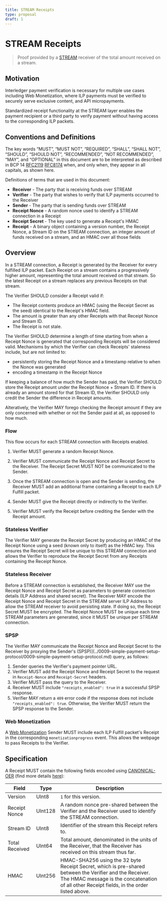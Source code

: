 ```yaml
---
title: STREAM Receipts
type: proposal
draft: 1
---
```


# STREAM Receipts
> Proof provided by a [STREAM](../0029-stream/0029-stream.md) receiver of the total amount received on a stream.

## Motivation

Interledger payment verification is necessary for multiple use cases including Web Monetization, where ILP payments must be verified to securely serve exclusive content, and API micropayments.

Standardized receipt functionality at the STREAM layer enables the payment recipient or a third party to verify payment without having access to the corresponding ILP packets.

## Conventions and Definitions

The key words “MUST”, “MUST NOT”, “REQUIRED”, “SHALL”, “SHALL NOT”, “SHOULD”, “SHOULD NOT”, “RECOMMENDED”, “NOT RECOMMENDED”, “MAY”, and “OPTIONAL” in this document are to be interpreted as described in BCP 14 [RFC2119](https://tools.ietf.org/html/rfc2119) [RFC8174](https://tools.ietf.org/html/rfc8174) when, and only when, they appear in all capitals, as shown here.

Definitions of terms that are used in this document:

- **Receiver** - The party that is receiving funds over STREAM
- **Verifier** - The party that wishes to verify that ILP payments occurred to the Receiver
- **Sender** - The party that is sending funds over STREAM
- **Receipt Nonce** - A random nonce used to identify a STREAM connection in a Receipt
- **Receipt Secret** - The key used to generate a Receipt's HMAC
- **Receipt** - A binary object containing a version number, the Receipt Nonce, a Stream ID on the STREAM connection, an integer amount of funds received on a stream, and an HMAC over all those fields

## Overview

In a STREAM connection, a Receipt is generated by the Receiver for every fulfilled ILP packet. Each Receipt on a stream contains a progressively higher amount, representing the total amount received on that stream. So the latest Receipt on a stream replaces any previous Receipts on that stream.

The Verifier SHOULD consider a Receipt valid if:

- The Receipt contents produce an HMAC (using the Receipt Secret as the seed) identical to the Receipt's HMAC field.
- The amount is greater than any other Receipts with that Receipt Nonce and Stream ID.
- The Receipt is not stale.

The Verifier SHOULD determine a length of time starting from when a Receipt Nonce is generated that corresponding Receipts will be considered valid. Mechanisms by which the Verifier can check Receipts' staleness include, but are not limited to:
- persistently storing the Receipt Nonce and a timestamp relative to when the Nonce was generated
- encoding a timestamp in the Receipt Nonce

If keeping a balance of how much the Sender has paid, the Verifier SHOULD store the Receipt amount under the Receipt Nonce + Stream ID. If there is already an amount stored for that Stream ID, the Verifier SHOULD only credit the Sender the difference in Receipt amounts.

Alteratively, the Verifier MAY forego checking the Receipt amount if they are only concerned with whether or not the Sender paid at all, as opposed to how much.

### Flow

This flow occurs for each STREAM connection with Receipts enabled.

1. Verifier MUST generate a random Receipt Nonce.

2. Verifier MUST communicate the Receipt Nonce and Receipt Secret to the Receiver. The Receipt Secret MUST NOT be communicated to the Sender.

3. Once the STREAM connection is open and the Sender is sending, the Receiver MUST add an additional frame containing a Receipt to each ILP Fulfill packet.

4. Sender MUST give the Receipt directly or indirectly to the Verifier.

5. Verifier MUST verify the Receipt before crediting the Sender with the Receipt amount.

### Stateless Verifier

The Verifier MAY generate the Receipt Secret by producing an HMAC of the Receipt Nonce using a seed (known only to itself) as the HMAC key. This ensures the Receipt Secret will be unique to this STREAM connection and allows the Verifier to reproduce the Receipt Secret from any Receipts containing the Receipt Nonce.

### Stateless Receiver

Before a STREAM connection is established, the Receiver MAY use the Receipt Nonce and Receipt Secret as parameters to generate connection details (ILP Address and shared secret). The Receiver MAY encode the Receipt Nonce and Receipt Secret in the STREAM server ILP Address to allow the STREAM receiver to avoid persisting state. If doing so, the Receipt Secret MUST be encrypted. The Receipt Nonce MUST be unique each time STREAM parameters are generated, since it MUST be unique per STREAM connection.

### SPSP

The Verifier MAY communicate the Receipt Nonce and Receipt Secret to the Receiver by proxying the Sender's (SPSP)](../0009-simple-payment-setup-protocol/0009-simple-payment-setup-protocol.md) query, as follows:

1. Sender queries the Verifier's payment pointer URL.
2. Verifier MUST add the Receipt Nonce and Receipt Secret to the request in `Receipt-Nonce` and `Receipt-Secret` headers.
3. Verifier MUST pass the query to the Receiver.
4. Receiver MUST include `"receipts_enabled": true` in a successful SPSP response.
5. Verifier MAY return a `409` error code if the response does not include `"receipts_enabled": true`. Otherwise, the Verifier MUST return the SPSP response to the Sender.

### Web Monetization

A [Web Monetization](https://webmonetization.org/specification.html) Sender MUST include each ILP Fulfill packet's Receipt in the corresponding `monetizationprogress` event. This allows the webpage to pass Receipts to the Verifier.

## Specification

A Receipt MUST contain the following fields encoded using [CANONICAL-OER](https://github.com/interledger/rfcs/blob/master/0030-notes-on-oer-encoding/0030-notes-on-oer-encoding.md#canonical-oer) (find more details [here](https://github.com/interledger/rfcs/blob/05ab457b9301b031e1ec954632582a325c4907b4/asn1/README.md)):

| Field | Type | Description |
|---|---|---|
| Version | UInt8 | `1` for this version. |
| Receipt Nonce | UInt128 | A random nonce pre-shared between the Verifier and the Receiver used to identify the STREAM connection. |
| Stream ID | UInt8 | Identifier of the stream this Receipt refers to. |
| Total Received | UInt64 | Total amount, denominated in the units of the Receiver, that the Receiver has received on this stream thus far. |
| HMAC | UInt256 | HMAC-SHA256 using the 32 byte Receipt Secret, which is pre-shared between the Verifier and the Receiver. The HMAC message is the concatenation of all other Receipt fields, in the order listed above. |
